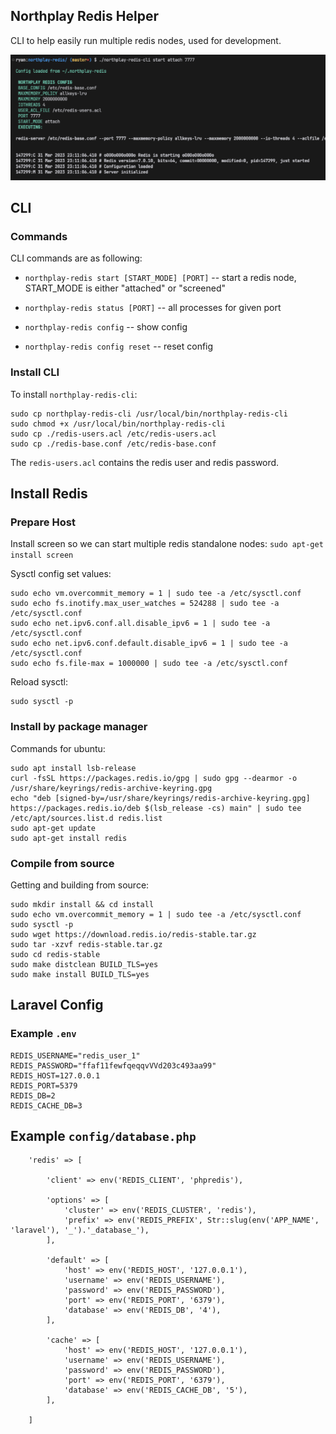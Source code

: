 ## Northplay Redis Helper
CLI to help easily run multiple redis nodes, used for development.

![CLI Image](image.png)

## CLI
### Commands
CLI commands are as following:

 - `northplay-redis start [START_MODE] [PORT]` -- start a redis node, START_MODE is either "attached" or "screened"

 - `northplay-redis status [PORT]` -- all processes for given port
 
 - `northplay-redis config` -- show config

 - `northplay-redis config reset` -- reset config


### Install CLI
To install `northplay-redis-cli`:
```shell
sudo cp northplay-redis-cli /usr/local/bin/northplay-redis-cli
sudo chmod +x /usr/local/bin/northplay-redis-cli
sudo cp ./redis-users.acl /etc/redis-users.acl
sudo cp ./redis-base.conf /etc/redis-base.conf
```

The `redis-users.acl` contains the redis user and redis password.

## Install Redis
### Prepare Host

Install screen so we can start multiple redis standalone nodes: `sudo apt-get install screen`

Sysctl config set values:

```shell
sudo echo vm.overcommit_memory = 1 | sudo tee -a /etc/sysctl.conf
sudo echo fs.inotify.max_user_watches = 524288 | sudo tee -a /etc/sysctl.conf
sudo echo net.ipv6.conf.all.disable_ipv6 = 1 | sudo tee -a /etc/sysctl.conf
sudo echo net.ipv6.conf.default.disable_ipv6 = 1 | sudo tee -a /etc/sysctl.conf
sudo echo fs.file-max = 1000000 | sudo tee -a /etc/sysctl.conf
```

Reload sysctl:
```shell
sudo sysctl -p
```

### Install by package manager
Commands for ubuntu:
```shell
sudo apt install lsb-release
curl -fsSL https://packages.redis.io/gpg | sudo gpg --dearmor -o /usr/share/keyrings/redis-archive-keyring.gpg
echo "deb [signed-by=/usr/share/keyrings/redis-archive-keyring.gpg] https://packages.redis.io/deb $(lsb_release -cs) main" | sudo tee /etc/apt/sources.list.d redis.list
sudo apt-get update
sudo apt-get install redis
```

### Compile from source
Getting and building from source:

```shell
sudo mkdir install && cd install
sudo echo vm.overcommit_memory = 1 | sudo tee -a /etc/sysctl.conf
sudo sysctl -p
sudo wget https://download.redis.io/redis-stable.tar.gz
sudo tar -xzvf redis-stable.tar.gz
sudo cd redis-stable
sudo make distclean BUILD_TLS=yes
sudo make install BUILD_TLS=yes
```

## Laravel Config
### Example `.env`
```shell
REDIS_USERNAME="redis_user_1"
REDIS_PASSWORD="ffaf11fewfqeqqvVVd203c493aa99"
REDIS_HOST=127.0.0.1
REDIS_PORT=5379
REDIS_DB=2
REDIS_CACHE_DB=3

```
## Example `config/database.php`

```shell
    'redis' => [

        'client' => env('REDIS_CLIENT', 'phpredis'),

        'options' => [
            'cluster' => env('REDIS_CLUSTER', 'redis'),
            'prefix' => env('REDIS_PREFIX', Str::slug(env('APP_NAME', 'laravel'), '_').'_database_'),
        ],

        'default' => [
            'host' => env('REDIS_HOST', '127.0.0.1'),
            'username' => env('REDIS_USERNAME'),
            'password' => env('REDIS_PASSWORD'),
            'port' => env('REDIS_PORT', '6379'),
            'database' => env('REDIS_DB', '4'),
        ],

        'cache' => [
            'host' => env('REDIS_HOST', '127.0.0.1'),
            'username' => env('REDIS_USERNAME'),
            'password' => env('REDIS_PASSWORD'),
            'port' => env('REDIS_PORT', '6379'),
            'database' => env('REDIS_CACHE_DB', '5'),
        ],

    ]

```